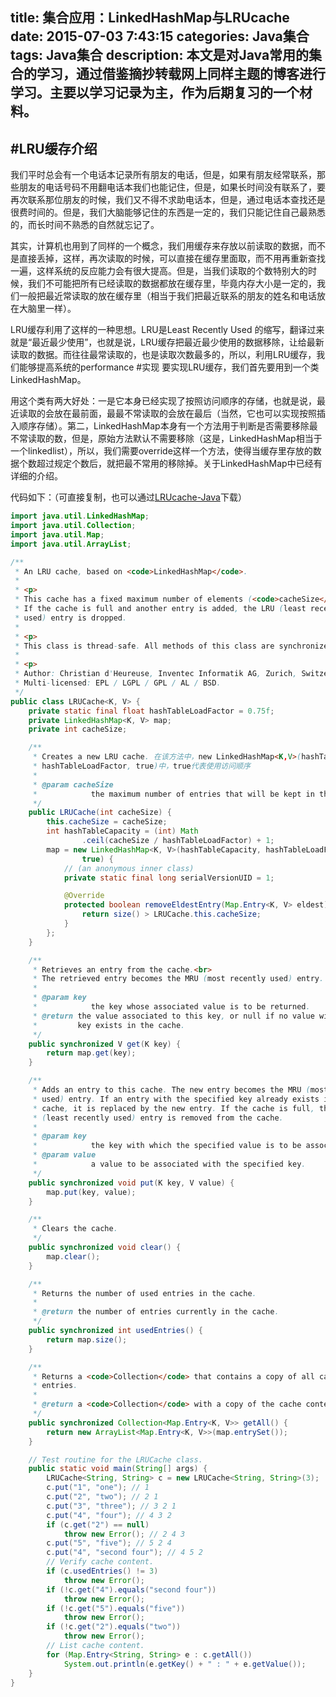 title: 集合应用：LinkedHashMap与LRUcache
date: 2015-07-03 7:43:15
categories: Java集合
tags: Java集合
description: 本文是对Java常用的集合的学习，通过借鉴摘抄转载网上同样主题的博客进行学习。主要以学习记录为主，作为后期复习的一个材料。
---
#LRU缓存介绍
---
我们平时总会有一个电话本记录所有朋友的电话，但是，如果有朋友经常联系，那些朋友的电话号码不用翻电话本我们也能记住，但是，如果长时间没有联系了，要再次联系那位朋友的时候，我们又不得不求助电话本，但是，通过电话本查找还是很费时间的。但是，我们大脑能够记住的东西是一定的，我们只能记住自己最熟悉的，而长时间不熟悉的自然就忘记了。

其实，计算机也用到了同样的一个概念，我们用缓存来存放以前读取的数据，而不是直接丢掉，这样，再次读取的时候，可以直接在缓存里面取，而不用再重新查找一遍，这样系统的反应能力会有很大提高。但是，当我们读取的个数特别大的时候，我们不可能把所有已经读取的数据都放在缓存里，毕竟内存大小是一定的，我们一般把最近常读取的放在缓存里（相当于我们把最近联系的朋友的姓名和电话放在大脑里一样）。
<!--more-->
LRU缓存利用了这样的一种思想。LRU是Least Recently Used 的缩写，翻译过来就是“最近最少使用”，也就是说，LRU缓存把最近最少使用的数据移除，让给最新读取的数据。而往往最常读取的，也是读取次数最多的，所以，利用LRU缓存，我们能够提高系统的performance
#实现
要实现LRU缓存，我们首先要用到一个类LinkedHashMap。

用这个类有两大好处：一是它本身已经实现了按照访问顺序的存储，也就是说，最近读取的会放在最前面，最最不常读取的会放在最后（当然，它也可以实现按照插入顺序存储）。第二，LinkedHashMap本身有一个方法用于判断是否需要移除最不常读取的数，但是，原始方法默认不需要移除（这是，LinkedHashMap相当于一个linkedlist），所以，我们需要override这样一个方法，使得当缓存里存放的数据个数超过规定个数后，就把最不常用的移除掉。关于LinkedHashMap中已经有详细的介绍。

代码如下：（可直接复制，也可以通过[LRUcache-Java](https://github.com/tracylihui/LRUcache-Java)下载）
```java
import java.util.LinkedHashMap;
import java.util.Collection;
import java.util.Map;
import java.util.ArrayList;

/**
 * An LRU cache, based on <code>LinkedHashMap</code>.
 *
 * <p>
 * This cache has a fixed maximum number of elements (<code>cacheSize</code>).
 * If the cache is full and another entry is added, the LRU (least recently
 * used) entry is dropped.
 *
 * <p>
 * This class is thread-safe. All methods of this class are synchronized.
 *
 * <p>
 * Author: Christian d'Heureuse, Inventec Informatik AG, Zurich, Switzerland<br>
 * Multi-licensed: EPL / LGPL / GPL / AL / BSD.
 */
public class LRUCache<K, V> {
	private static final float hashTableLoadFactor = 0.75f;
	private LinkedHashMap<K, V> map;
	private int cacheSize;

	/**
	 * Creates a new LRU cache. 在该方法中，new LinkedHashMap<K,V>(hashTableCapacity,
	 * hashTableLoadFactor, true)中，true代表使用访问顺序
	 *
	 * @param cacheSize
	 *            the maximum number of entries that will be kept in this cache.
	 */
	public LRUCache(int cacheSize) {
		this.cacheSize = cacheSize;
		int hashTableCapacity = (int) Math
				.ceil(cacheSize / hashTableLoadFactor) + 1;
		map = new LinkedHashMap<K, V>(hashTableCapacity, hashTableLoadFactor,
				true) {
			// (an anonymous inner class)
			private static final long serialVersionUID = 1;

			@Override
			protected boolean removeEldestEntry(Map.Entry<K, V> eldest) {
				return size() > LRUCache.this.cacheSize;
			}
		};
	}

	/**
	 * Retrieves an entry from the cache.<br>
	 * The retrieved entry becomes the MRU (most recently used) entry.
	 *
	 * @param key
	 *            the key whose associated value is to be returned.
	 * @return the value associated to this key, or null if no value with this
	 *         key exists in the cache.
	 */
	public synchronized V get(K key) {
		return map.get(key);
	}

	/**
	 * Adds an entry to this cache. The new entry becomes the MRU (most recently
	 * used) entry. If an entry with the specified key already exists in the
	 * cache, it is replaced by the new entry. If the cache is full, the LRU
	 * (least recently used) entry is removed from the cache.
	 *
	 * @param key
	 *            the key with which the specified value is to be associated.
	 * @param value
	 *            a value to be associated with the specified key.
	 */
	public synchronized void put(K key, V value) {
		map.put(key, value);
	}

	/**
	 * Clears the cache.
	 */
	public synchronized void clear() {
		map.clear();
	}

	/**
	 * Returns the number of used entries in the cache.
	 *
	 * @return the number of entries currently in the cache.
	 */
	public synchronized int usedEntries() {
		return map.size();
	}

	/**
	 * Returns a <code>Collection</code> that contains a copy of all cache
	 * entries.
	 *
	 * @return a <code>Collection</code> with a copy of the cache content.
	 */
	public synchronized Collection<Map.Entry<K, V>> getAll() {
		return new ArrayList<Map.Entry<K, V>>(map.entrySet());
	}

	// Test routine for the LRUCache class.
	public static void main(String[] args) {
		LRUCache<String, String> c = new LRUCache<String, String>(3);
		c.put("1", "one"); // 1
		c.put("2", "two"); // 2 1
		c.put("3", "three"); // 3 2 1
		c.put("4", "four"); // 4 3 2
		if (c.get("2") == null)
			throw new Error(); // 2 4 3
		c.put("5", "five"); // 5 2 4
		c.put("4", "second four"); // 4 5 2
		// Verify cache content.
		if (c.usedEntries() != 3)
			throw new Error();
		if (!c.get("4").equals("second four"))
			throw new Error();
		if (!c.get("5").equals("five"))
			throw new Error();
		if (!c.get("2").equals("two"))
			throw new Error();
		// List cache content.
		for (Map.Entry<String, String> e : c.getAll())
			System.out.println(e.getKey() + " : " + e.getValue());
	}
}
```
